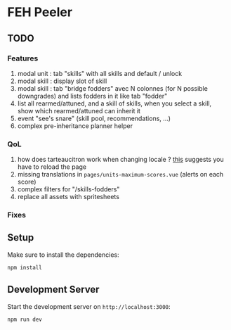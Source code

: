 # FEH Peeler

## TODO

### Features

1. modal unit : tab "skills" with all skills and default / unlock
1. modal skill : display slot of skill
1. modal skill : tab "bridge fodders" avec N colonnes (for N possible downgrades) and lists fodders in it like tab "fodder"
1. list all rearmed/attuned, and a skill of skills, when you select a skill, show which rearmed/attuned can inherit it
1. event "see's snare" (skill pool, recommendations, ...)
1. complex pre-inheritance planner helper

### QoL

1. how does tarteaucitron work when changing locale ? [this](https://github.com/AmauriC/tarteaucitron.js/issues/353#issuecomment-536913252) suggests you have to reload the page
1. missing translations in `pages/units-maximum-scores.vue` (alerts on each score)
1. complex filters for "/skills-fodders"
1. replace all assets with spritesheets

### Fixes

## Setup

Make sure to install the dependencies:

```bash
npm install
```

## Development Server

Start the development server on `http://localhost:3000`:

```bash
npm run dev
```
